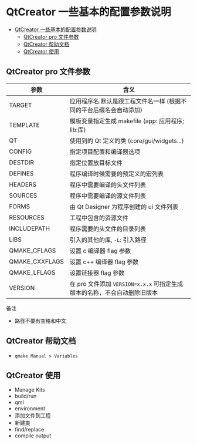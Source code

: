 # QtCreator 一些基本的配置参数说明

- [QtCreator 一些基本的配置参数说明](#qtcreator-%e4%b8%80%e4%ba%9b%e5%9f%ba%e6%9c%ac%e7%9a%84%e9%85%8d%e7%bd%ae%e5%8f%82%e6%95%b0%e8%af%b4%e6%98%8e)
  - [QtCreator pro 文件参数](#qtcreator-pro-%e6%96%87%e4%bb%b6%e5%8f%82%e6%95%b0)
  - [QtCreator 帮助文档](#qtcreator-%e5%b8%ae%e5%8a%a9%e6%96%87%e6%a1%a3)
  - [QtCreator 使用](#qtcreator-%e4%bd%bf%e7%94%a8)

## QtCreator pro 文件参数

| 参数 | 含义 |
| --- | --- |
| TARGET        | 应用程序名.默认是跟工程文件名一样 (根据不同的平台后缀名会自动添加) |
| TEMPLATE      | 模板变量指定生成 makefile (app: 应用程序; lib:库) |
| QT            | 使用到的 Qt 定义的类 (core/gui/widgets...) |
| CONFIG        | 指定项目配置和编译器选项 |
| DESTDIR       | 指定位置放目标文件 |
| DEFINES       | 程序编译时候需要的预定义的宏列表 |
| HEADERS       | 程序中需要编译的头文件列表 |
| SOURCES       | 程序中需要编译的源文件列表 |
| FORMS         | 由 Qt Designer 为程序创建的 ui 文件列表 |
| RESOURCES     | 工程中包含的资源文件 |
| INCLUDEPATH   | 程序需要的头文件的目录列表 |
| LIBS          | 引入的其他的库, `-L`: 引入路径 |
| QMAKE_CFLAGS  | 设置 c 编译器 flag 参数 |
| QMAKE_CXXFLAGS | 设置 c++ 编译器 flag 参数 |
| QMAKE_LFLAGS | 设置链接器 flag 参数 |
| VERSION       | 在 pro 文件添加 `VERSION=x.x.x` 可指定生成版本的名称，不会自动删除旧版本 |

备注

- 路径不要有空格和中文

## QtCreator 帮助文档

- `qmake Manual > Variables`

## QtCreator 使用

- Manage Kits
- build/run
- qml
- environment
- 添加文件到工程
- 新建类
- find/replace
- compile output
